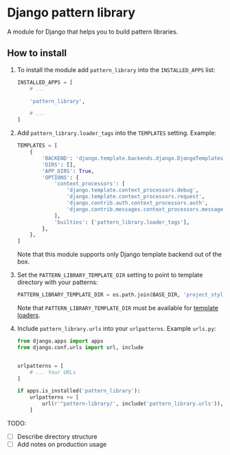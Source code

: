 # Django pattern library

A module for Django that helps you to build pattern libraries.


## How to install

1. To install the module add `pattern_library` into the `INSTALLED_APPS` list:

    ```python
    INSTALLED_APPS = [
        # ...

        'pattern_library',

        # ...
    ]
    ```

2. Add `pattern_library.loader_tags` into the `TEMPLATES` setting. Example:

    ```python
    TEMPLATES = [
        {
            'BACKEND': 'django.template.backends.django.DjangoTemplates',
            'DIRS': [],
            'APP_DIRS': True,
            'OPTIONS': {
                'context_processors': [
                    'django.template.context_processors.debug',
                    'django.template.context_processors.request',
                    'django.contrib.auth.context_processors.auth',
                    'django.contrib.messages.context_processors.messages',
                ],
                'builtins': ['pattern_library.loader_tags'],
            },
        },
    ]
    ```

    Note that this module supports only Django template backend out of the box.

3. Set the `PATTERN_LIBRARY_TEMPLATE_DIR` setting to point to template directory with your patterns:

    ```python
    PATTERN_LIBRARY_TEMPLATE_DIR = os.path.join(BASE_DIR, 'project_styleguide', 'templates')
    ```

    Note that `PATTERN_LIBRARY_TEMPLATE_DIR` must be available for
    [template loaders](https://docs.djangoproject.com/en/1.11/ref/templates/api/#loader-types).

4. Include `pattern_library.urls` into your `urlpatterns`. Example `urls.py`:

    ```python
    from django.apps import apps
    from django.conf.urls import url, include


    urlpatterns = [
        # ... Your URLs
    ]

    if apps.is_installed('pattern_library'):
        urlpatterns += [
            url(r'^pattern-library/', include('pattern_library.urls')),
        ]
    ```


TODO:

- [ ] Describe directory structure
- [ ] Add notes on production usage
